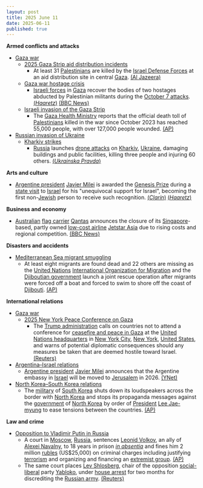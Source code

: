```yaml
---
layout: post
title: 2025 June 11
date: 2025-06-11
published: true
---
```



**Armed conflicts and attacks**

* [Gaza war](https://en.wikipedia.org/wiki/Gaza_war "Gaza war")
  + [2025 Gaza Strip aid distribution incidents](https://en.wikipedia.org/wiki/2025_Gaza_Strip_aid_distribution_incidents "2025 Gaza Strip aid distribution incidents")
    - At least 31 [Palestinians](https://en.wikipedia.org/wiki/Palestinians "Palestinians") are killed by the [Israel Defense Forces](https://en.wikipedia.org/wiki/Israel_Defense_Forces "Israel Defense Forces") at an aid distribution site in central [Gaza](https://en.wikipedia.org/wiki/Gaza_Strip "Gaza Strip"). [(Al Jazeera)](https://www.aljazeera.com/news/liveblog/2025/6/11/live-israel-kills-dozens-of-palestinian-aid-seekers-in-central-gaza?update=3767803)
  + [Gaza war hostage crisis](https://en.wikipedia.org/wiki/Gaza_war_hostage_crisis "Gaza war hostage crisis")
    - [Israeli forces](https://en.wikipedia.org/wiki/Israel_Defense_Forces "Israel Defense Forces") in [Gaza](https://en.wikipedia.org/wiki/Gaza_Strip "Gaza Strip") recover the bodies of two hostages abducted by Palestinian militants during the [October 7 attacks](https://en.wikipedia.org/wiki/October_7_attacks "October 7 attacks"). [(*Haaretz*)](https://www.haaretz.com/israel-news/2025-06-11/ty-article/.premium/body-of-israeli-hostage-yair-yaakov-kidnapped-on-oct-7-recovered-from-gaza/00000197-604c-d34b-ad97-f06d34820000) [(BBC News)](https://www.bbc.com/news/articles/cm263j1g2rmo)
  + [Israeli invasion of the Gaza Strip](https://en.wikipedia.org/wiki/Israeli_invasion_of_the_Gaza_Strip "Israeli invasion of the Gaza Strip")
    - The [Gaza Health Ministry](https://en.wikipedia.org/wiki/Gaza_Health_Ministry "Gaza Health Ministry") reports that the official death toll of [Palestinians](https://en.wikipedia.org/wiki/Palestinians "Palestinians") killed in the war since October 2023 has reached 55,000 people, with over 127,000 people wounded. [(AP)](https://apnews.com/article/israel-palestinians-hamas-war-news-hostages-aid-06-11-2025-5c84e29a249b988e1172cfcf4528cdc8)
* [Russian invasion of Ukraine](https://en.wikipedia.org/wiki/Russian_invasion_of_Ukraine "Russian invasion of Ukraine")
  + [Kharkiv strikes](https://en.wikipedia.org/wiki/Kharkiv_strikes_%282022%E2%80%93present%29 "Kharkiv strikes (2022–present)")
    - [Russia](https://en.wikipedia.org/wiki/Russian_Armed_Forces "Russian Armed Forces") launches [drone attacks](https://en.wikipedia.org/wiki/Drone_attack "Drone attack") on [Kharkiv](https://en.wikipedia.org/wiki/Kharkiv "Kharkiv"), [Ukraine](https://en.wikipedia.org/wiki/Ukraine "Ukraine"), damaging buildings and public facilities, killing three people and injuring 60 others. [(*Ukrainska Pravda*)](https://www.pravda.com.ua/eng/news/2025/06/11/7516601/)

**Arts and culture**

* [Argentine president](https://en.wikipedia.org/wiki/President_of_Argentina "President of Argentina") [Javier Milei](https://en.wikipedia.org/wiki/Javier_Milei "Javier Milei") is awarded the [Genesis Prize](https://en.wikipedia.org/wiki/Genesis_Prize "Genesis Prize") during a [state visit](https://en.wikipedia.org/wiki/State_visit "State visit") to [Israel](https://en.wikipedia.org/wiki/Israel "Israel") for his "unequivocal support for Israel", becoming the first non-[Jewish](https://en.wikipedia.org/wiki/Jews "Jews") person to receive such recognition. [(*Clarín*)](https://www.clarin.com/politica/javier-milei-medidas-vivo-presidente-recibe-premio-nobel-judio-gira-israel_0_ivOw2nFlgR.html) [(*Haaretz*)](https://www.haaretz.com/jewish/2025-06-09/ty-article/.premium/unequivocal-support-for-israel-javier-milei-will-be-first-non-jew-to-win-jewish-nobel/00000197-54ad-d586-a3f7-fdaf6ffa0000)

**Business and economy**

* [Australian](https://en.wikipedia.org/wiki/Australia "Australia") [flag carrier](https://en.wikipedia.org/wiki/Flag_carrier "Flag carrier") [Qantas](https://en.wikipedia.org/wiki/Qantas "Qantas") announces the closure of its [Singapore](https://en.wikipedia.org/wiki/Singapore "Singapore")-based, partly owned [low-cost airline](https://en.wikipedia.org/wiki/Low-cost_airline "Low-cost airline") [Jetstar Asia](https://en.wikipedia.org/wiki/Jetstar_Asia "Jetstar Asia") due to rising costs and regional competition. [(BBC News)](https://www.bbc.com/news/articles/c1e65yypd87o)

**Disasters and accidents**

* [Mediterranean Sea migrant smuggling](https://en.wikipedia.org/wiki/Mediterranean_Sea_migrant_smuggling "Mediterranean Sea migrant smuggling")
  + At least eight migrants are found dead and 22 others are missing as the [United Nations](https://en.wikipedia.org/wiki/United_Nations "United Nations") [International Organization for Migration](https://en.wikipedia.org/wiki/International_Organization_for_Migration "International Organization for Migration") and the [Djiboutian government](https://en.wikipedia.org/wiki/Government_of_Djibouti "Government of Djibouti") launch a joint rescue operation after migrants were forced off a boat and forced to swim to shore off the coast of [Djibouti](https://en.wikipedia.org/wiki/Djibouti "Djibouti"). [(AP)](https://apnews.com/article/djibouti-migrants-iom-4af3f64540ad829998025ee6880f3419)

**International relations**

* [Gaza war](https://en.wikipedia.org/wiki/Gaza_war "Gaza war")
  + [2025 New York Peace Conference on Gaza](https://en.wikipedia.org/wiki/2025_New_York_Peace_Conference_on_Gaza "2025 New York Peace Conference on Gaza")
    - The [Trump administration](https://en.wikipedia.org/wiki/Second_presidency_of_Donald_Trump "Second presidency of Donald Trump") calls on countries not to attend a conference for [ceasefire and peace in Gaza](https://en.wikipedia.org/wiki/2025_Gaza_war_ceasefire "2025 Gaza war ceasefire") at the [United Nations headquarters](https://en.wikipedia.org/wiki/United_Nations_headquarters "United Nations headquarters") in [New York City](https://en.wikipedia.org/wiki/New_York_City "New York City"), [New York](https://en.wikipedia.org/wiki/New_York_%28state%29 "New York (state)"), [United States](https://en.wikipedia.org/wiki/United_States "United States"), and warns of potential diplomatic consequences should any measures be taken that are deemed hostile toward Israel. [(Reuters)](https://www.reuters.com/world/europe/us-warns-against-attending-un-conference-israel-palestinian-two-state-solution-2025-06-11/)
* [Argentina–Israel relations](https://en.wikipedia.org/wiki/Argentina%E2%80%93Israel_relations "Argentina–Israel relations")
  + [Argentine president](https://en.wikipedia.org/wiki/President_of_Argentina "President of Argentina") [Javier Milei](https://en.wikipedia.org/wiki/Javier_Milei "Javier Milei") announces that the Argentine embassy in [Israel](https://en.wikipedia.org/wiki/Israel "Israel") will be moved to [Jerusalem](https://en.wikipedia.org/wiki/Jerusalem "Jerusalem") in 2026. [(YNet)](https://www.ynetnews.com/article/skylvepmxx)
* [North Korea–South Korea relations](https://en.wikipedia.org/wiki/North_Korea%E2%80%93South_Korea_relations "North Korea–South Korea relations")
  + The [military](https://en.wikipedia.org/wiki/Military_of_South_Korea "Military of South Korea") of [South Korea](https://en.wikipedia.org/wiki/South_Korea "South Korea") shuts down its loudspeakers across the border with [North Korea](https://en.wikipedia.org/wiki/North_Korea "North Korea") and stops its propaganda messages against the [government](https://en.wikipedia.org/wiki/Government_of_North_Korea "Government of North Korea") of [North Korea](https://en.wikipedia.org/wiki/North_Korea "North Korea") by order of [President](https://en.wikipedia.org/wiki/President_of_South_Korea "President of South Korea") [Lee Jae-myung](https://en.wikipedia.org/wiki/Lee_Jae-myung "Lee Jae-myung") to ease tensions between the countries. [(AP)](https://apnews.com/article/south-korea-border-north-tensions-2ba545996b3daf1a9f81e23685792c11)

**Law and crime**

* [Opposition to Vladimir Putin in Russia](https://en.wikipedia.org/wiki/Opposition_to_Vladimir_Putin_in_Russia "Opposition to Vladimir Putin in Russia")
  + A court in [Moscow](https://en.wikipedia.org/wiki/Moscow "Moscow"), [Russia](https://en.wikipedia.org/wiki/Russia "Russia"), sentences [Leonid Volkov](https://en.wikipedia.org/wiki/Leonid_Volkov_%28politician%29 "Leonid Volkov (politician)"), an ally of [Alexei Navalny](https://en.wikipedia.org/wiki/Alexei_Navalny "Alexei Navalny"), to 18 years in prison *[in absentia](https://en.wikipedia.org/wiki/Trial_in_absentia "Trial in absentia")* and fines him 2 million [rubles](https://en.wikipedia.org/wiki/Russian_ruble "Russian ruble") (US$25,000) on criminal charges including justifying [terrorism](https://en.wikipedia.org/wiki/Terrorism "Terrorism") and organizing and financing an [extremist group](https://en.wikipedia.org/wiki/Extremism "Extremism"). [(AP)](https://apnews.com/article/russia-courts-opposition-dissent-crackdown-ed6d394e8f1c8b6717bf1c07fa45d2e2)
  + The same court places [Lev Shlosberg](https://en.wikipedia.org/wiki/Lev_Shlosberg "Lev Shlosberg"), chair of the opposition [social-liberal](https://en.wikipedia.org/wiki/Social_liberalism "Social liberalism") party [Yabloko](https://en.wikipedia.org/wiki/Yabloko "Yabloko"), under [house arrest](https://en.wikipedia.org/wiki/House_arrest "House arrest") for two months for discrediting the [Russian army](https://en.wikipedia.org/wiki/Russian_army "Russian army"). [(Reuters)](https://www.reuters.com/world/russian-court-orders-house-arrest-politician-accused-discrediting-russian-army-2025-06-11/)
